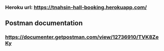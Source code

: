 ### Heroku url: https://tnahsin-hall-booking.herokuapp.com/

## Postman documentation
### https://documenter.getpostman.com/view/12736910/TVK8ZeKy
